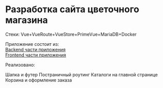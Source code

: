 <h1>Разработка сайта цветочного магазина</h1>
Стеки:
Vue+VueRoute+VueStore+PrimeVue+MariaDB+Docker

Приложение состоит из:<br>
<a href="https://github.com/lavrenoff/diplomgb/tree/main/backend">Backend части приложения</a><br>
<a href="https://github.com/lavrenoff/diplomgb/tree/main/frontend">Frontend части приложения</a>




<p>Реализовано:</p>
Шапка и футер
Постраничный роутинг
Каталоги на главной странице
Корзина и оформление заказа




